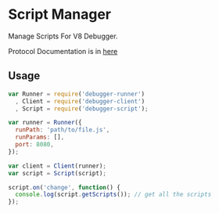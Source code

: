 Script Manager
===============

Manage Scripts For V8 Debugger.

Protocol Documentation is in [here](https://code.google.com/p/v8/wiki/DebuggerProtocol#Request_scripts)

Usage
------

```js
var Runner = require('debugger-runner')
  , Client = require('debugger-client')
  , Script = require('debugger-script');

var runner = Runner({
  runPath: 'path/to/file.js',
  runParams: [],
  port: 8080,
});

var client = Client(runner);
var script = Script(script);

script.on('change', function() {
  console.log(script.getScripts()); // get all the scripts
});

```

